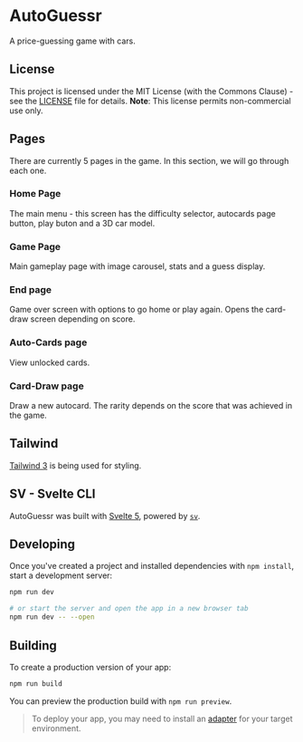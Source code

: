 # AutoGuessr
A price-guessing game with cars. 

## License
This project is licensed under the MIT License (with the Commons Clause) - see the [LICENSE](LICENSE) file for details.
**Note**: This license permits non-commercial use only.

## Pages
There are currently 5 pages in the game. In this section, we will go through each one. 

### Home Page
The main menu - this screen has the difficulty selector, autocards page button, play buton and a 3D car model.

### Game Page
Main gameplay page with image carousel, stats and a guess display.

### End page
Game over screen with options to go home or play again. Opens the card-draw screen depending on score.

### Auto-Cards page
View unlocked cards.

### Card-Draw page
Draw a new autocard. The rarity depends on the score that was achieved in the game.

## Tailwind
[Tailwind 3](https://tailwindcss.com/) is being used for styling.

## SV - Svelte CLI

AutoGuessr was built with [Svelte 5](https://svelte.dev/), powered by [`sv`](https://github.com/sveltejs/cli). 

## Developing

Once you've created a project and installed dependencies with `npm install`, start a development server:

```bash
npm run dev

# or start the server and open the app in a new browser tab
npm run dev -- --open
```

## Building

To create a production version of your app:

```bash
npm run build
```

You can preview the production build with `npm run preview`.

> To deploy your app, you may need to install an [adapter](https://svelte.dev/docs/kit/adapters) for your target environment.
